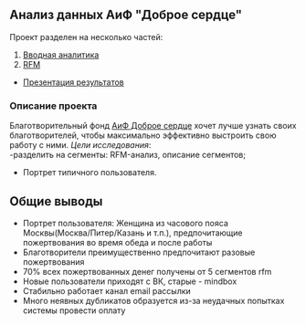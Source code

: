 ## Анализ данных АиФ "Доброе сердце"
Проект разделен на несколько частей:
1. [Вводная аналитика](https://github.com/katerinabazh/profile/blob/main/АиФ%20Доброе%20сердце/aif_step1.ipynb)
2. [RFM](https://github.com/katerinabazh/profile/blob/main/АиФ%20Доброе%20сердце/aif_rfm_step2.ipynb)

- [Презентация результатов]()
### Описание проекта  
Благотворительный фонд [АиФ Доброе сердце](https://dobroe.aif.ru/about-us/) хочет лучше узнать своих благотворителей, чтобы максимально эффективно выстроить свою работу с ними.
_Цели исследования_:  
-разделить на сегменты: RFM-анализ, описание сегментов;  
- Портрет типичного пользователя.  

## Общие выводы
- Портрет пользователя: Женщина из часового пояса Москвы(Москва/Питер/Казань и т.п.), предпочитающие пожертвования во время обеда и после работы
- Благотворители преимущественно предпочитают разовые пожертвования
- 70% всех пожертвованных денег получены от 5 сегментов rfm
- Новые пользователи приходят с ВК, старые - mindbox
- Стабильно работает канал email рассылки
- Много неявных дубликатов образуется из-за неудачных попытках системы провести оплату
